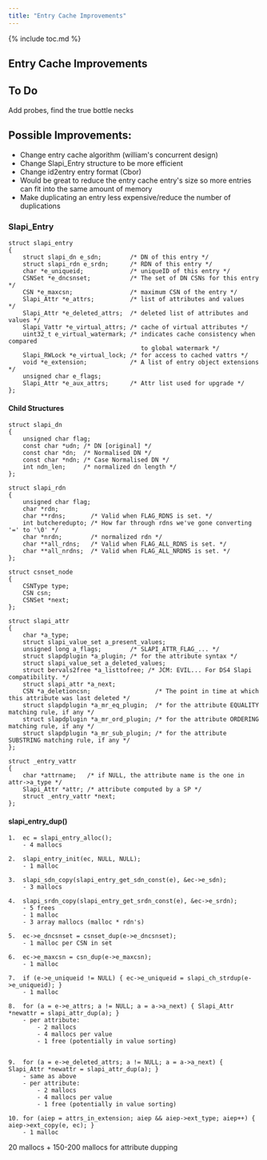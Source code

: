 ```yaml
---
title: "Entry Cache Improvements"
---
```


{% include toc.md %}

Entry Cache Improvements
-----------------------------

## To Do

Add probes, find the true bottle necks


## Possible Improvements:

- Change entry cache algorithm (william's concurrent design)
- Change Slapi_Entry structure to be more efficient
- Change id2entry entry format (Cbor)
- Would be great to reduce the entry cache entry's size so more entries can fit into the same amount of memory
- Make duplicating an entry less expensive/reduce the number of duplications


### Slapi_Entry

```
struct slapi_entry
{
    struct slapi_dn e_sdn;        /* DN of this entry */
    struct slapi_rdn e_srdn;      /* RDN of this entry */
    char *e_uniqueid;             /* uniqueID of this entry */
    CSNSet *e_dncsnset;           /* The set of DN CSNs for this entry */
    CSN *e_maxcsn;                /* maximum CSN of the entry */
    Slapi_Attr *e_attrs;          /* list of attributes and values   */
    Slapi_Attr *e_deleted_attrs;  /* deleted list of attributes and values */
    Slapi_Vattr *e_virtual_attrs; /* cache of virtual attributes */
    uint32_t e_virtual_watermark; /* indicates cache consistency when compared
                                     to global watermark */
    Slapi_RWLock *e_virtual_lock; /* for access to cached vattrs */
    void *e_extension;            /* A list of entry object extensions */
    unsigned char e_flags;
    Slapi_Attr *e_aux_attrs;      /* Attr list used for upgrade */
};
```

#### Child Structures

```
struct slapi_dn
{
    unsigned char flag;
    const char *udn; /* DN [original] */
    const char *dn;  /* Normalised DN */
    const char *ndn; /* Case Normalised DN */
    int ndn_len;     /* normalized dn length */
};

struct slapi_rdn
{
    unsigned char flag;
    char *rdn;
    char **rdns;       /* Valid when FLAG_RDNS is set. */
    int butcheredupto; /* How far through rdns we've gone converting '=' to '\0' */
    char *nrdn;        /* normalized rdn */
    char **all_rdns;   /* Valid when FLAG_ALL_RDNS is set. */
    char **all_nrdns;  /* Valid when FLAG_ALL_NRDNS is set. */
};

struct csnset_node
{
    CSNType type;
    CSN csn;
    CSNSet *next;
};

struct slapi_attr
{
    char *a_type;
    struct slapi_value_set a_present_values;
    unsigned long a_flags;        /* SLAPI_ATTR_FLAG_... */
    struct slapdplugin *a_plugin; /* for the attribute syntax */
    struct slapi_value_set a_deleted_values;
    struct bervals2free *a_listtofree; /* JCM: EVIL... For DS4 Slapi compatibility. */
    struct slapi_attr *a_next;
    CSN *a_deletioncsn;                  /* The point in time at which this attribute was last deleted */
    struct slapdplugin *a_mr_eq_plugin;  /* for the attribute EQUALITY matching rule, if any */
    struct slapdplugin *a_mr_ord_plugin; /* for the attribute ORDERING matching rule, if any */
    struct slapdplugin *a_mr_sub_plugin; /* for the attribute SUBSTRING matching rule, if any */
};

struct _entry_vattr
{
    char *attrname;   /* if NULL, the attribute name is the one in attr->a_type */
    Slapi_Attr *attr; /* attribute computed by a SP */
    struct _entry_vattr *next;
};
```

#### slapi_entry_dup()



    1.  ec = slapi_entry_alloc();
        - 4 mallocs

    2.  slapi_entry_init(ec, NULL, NULL);
        - 1 malloc

    3.  slapi_sdn_copy(slapi_entry_get_sdn_const(e), &ec->e_sdn);
        - 3 mallocs

    4.  slapi_srdn_copy(slapi_entry_get_srdn_const(e), &ec->e_srdn);
        - 5 frees
        - 1 malloc
        - 3 array mallocs (malloc * rdn's)

    5.  ec->e_dncsnset = csnset_dup(e->e_dncsnset);
        - 1 malloc per CSN in set

    6.  ec->e_maxcsn = csn_dup(e->e_maxcsn);
        - 1 malloc

    7.  if (e->e_uniqueid != NULL) { ec->e_uniqueid = slapi_ch_strdup(e->e_uniqueid); }
        - 1 malloc

    8.  for (a = e->e_attrs; a != NULL; a = a->a_next) { Slapi_Attr *newattr = slapi_attr_dup(a); }
        - per attribute: 
            - 2 mallocs
            - 4 mallocs per value
            - 1 free (potentially in value sorting)


    9.  for (a = e->e_deleted_attrs; a != NULL; a = a->a_next) { Slapi_Attr *newattr = slapi_attr_dup(a); }
        - same as above
        - per attribute: 
            - 2 mallocs
            - 4 mallocs per value
            - 1 free (potentially in value sorting)

    10. for (aiep = attrs_in_extension; aiep && aiep->ext_type; aiep++) { aiep->ext_copy(e, ec); }
        - 1 malloc
    


20 mallocs + 150-200 mallocs for attribute dupping





























